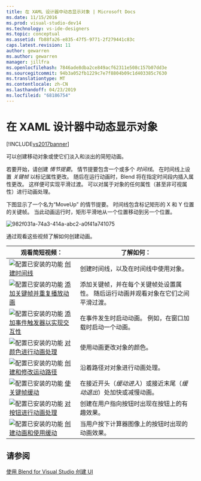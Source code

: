 ```yaml
---
title: 在 XAML 设计器中动态显示对象 | Microsoft Docs
ms.date: 11/15/2016
ms.prod: visual-studio-dev14
ms.technology: vs-ide-designers
ms.topic: conceptual
ms.assetid: fb88fa26-e835-47f5-9771-2f279441c83c
caps.latest.revision: 11
author: gewarren
ms.author: gewarren
manager: jillfra
ms.openlocfilehash: 7846ade8dba2ce849acf62311e508c157b07dd3e
ms.sourcegitcommit: 94b3a052fb1229c7e7f8804b09c1d403385c7630
ms.translationtype: MT
ms.contentlocale: zh-CN
ms.lasthandoff: 04/23/2019
ms.locfileid: "68186754"
---
```

# <a name="animate-objects-in-xaml-designer"></a>在 XAML 设计器中动态显示对象
[!INCLUDE[vs2017banner](../includes/vs2017banner.md)]

可以创建移动对象或使它们淡入和淡出的简短动画。  
  
 若要开始，请创建 *情节提要*。 情节提要包含一个或多个 *时间线*。 在时间线上设置 *关键帧* 以标记属性更改。 随后在运行动画时，Blend 将在指定时间段内插入属性更改。 这样便可实现平滑过渡。 可以对属于对象的任何属性（甚至非可视属性）进行动画处理。  
  
 下图显示了一个名为“MoveUp”  的情节提要。 时间线包含标记矩形的 X 和 Y 位置的关键帧。 当此动画运行时，矩形平滑地从一个位置移动到另一个位置。  
  
 ![](../designers/media/982f031a-74a3-414a-abc2-a0f41a741075.png "982f031a-74a3-414a-abc2-a0f41a741075")  
  
 通过观看这些视频了解如何创建动画。  
  
|观看简短视频：|了解如何：|  
|--------------------------|-------------------|  
|![配置已安装的功能](../designers/media/bldadminconsoleinitialconfigicon.PNG "BldAdminConsoleInitialConfigIcon") [创建时间线](http://www.popscreen.com/v/6A4eF/Microsoft-Expression-Blend-Creating-Timelines)|创建时间线，以及在时间线中使用对象。|  
|![配置已安装的功能](../designers/media/bldadminconsoleinitialconfigicon.PNG "BldAdminConsoleInitialConfigIcon") [添加关键帧并重复播放动画](http://www.popscreen.com/v/6A4fi/Microsoft-Expression-Blend-Adding-Keyframes-and-Repeating-an-Animation)|添加关键帧，并在每个关键帧处设置属性。 随后运行动画并观看对象在它们之间平滑过渡。|  
|![配置已安装的功能](../designers/media/bldadminconsoleinitialconfigicon.PNG "BldAdminConsoleInitialConfigIcon") [添加事件触发器以实现交互性](http://www.popscreen.com/v/6A4e4/Microsoft-Expression-Blend-Adding-Event-Triggers-for-Interactivity)|在事件发生时启动动画。 例如，在窗口加载时启动一个动画。|  
|![配置已安装的功能](../designers/media/bldadminconsoleinitialconfigicon.PNG "BldAdminConsoleInitialConfigIcon") [对颜色进行动画处理](http://www.popscreen.com/v/6A4gv/Microsoft-Expression-Blend-Animating-Colors)|使用动画更改对象的颜色。|  
|![配置已安装的功能](../designers/media/bldadminconsoleinitialconfigicon.PNG "BldAdminConsoleInitialConfigIcon") [创建和修改运动路径](http://www.popscreen.com/v/6A4fX/Microsoft-Expression-Blend-Creating-and-Modifying-Motion-Paths)|沿着路径对对象进行动画处理。|  
|![配置已安装的功能](../designers/media/bldadminconsoleinitialconfigicon.PNG "BldAdminConsoleInitialConfigIcon") [使关键帧缓动](http://www.popscreen.com/v/6A4dM/Microsoft-Expression-Blend-Easing-Keyframes)|在接近开头（*缓动进入*）或接近末尾（*缓动退出*）处加快或减慢动画。|  
|![配置已安装的功能](../designers/media/bldadminconsoleinitialconfigicon.PNG "BldAdminConsoleInitialConfigIcon") [对按钮进行动画处理](http://www.popscreen.com/v/6A4fK/Microsoft-Expression-Blend-Animating-a-Button)|创建在用户指向按钮时出现在按钮上的有趣效果。|  
|![配置已安装的功能](../designers/media/bldadminconsoleinitialconfigicon.PNG "BldAdminConsoleInitialConfigIcon") [创建动画和使用缓动](https://www.youtube.com/watch?v=mAJXYrwxGYo)|当用户按下计算器图像上的按钮时出现的动画效果。|  
  
## <a name="see-also"></a>请参阅  
 [使用 Blend for Visual Studio 创建 UI](../designers/creating-a-ui-by-using-blend-for-visual-studio.md)
